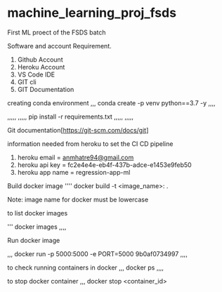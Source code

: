 # machine_learning_proj_fsds
First ML proect of the FSDS batch


Software and account Requirement.

1. Github Account
2. Heroku Account
3. VS Code IDE
4. GIT cli
5. GIT Documentation

creating conda environment
,,,
conda create -p venv python==3.7 -y
,,,,

,,,,,
,,,,,
pip install -r requirements.txt
,,,,,
,,,,,


Git documentation[https://git-scm.com/docs/git]


information needed from heroku to set the CI CD pipeline

1. heroku email = anmhatre94@gmail.com
2. heroku api key = fc2e4e4e-eb4f-437b-adce-e1453e9feb50
3. heroku app name = regression-app-ml

Build docker image
''''
docker build -t <image_name>:<tagname> .

 Note: image name for docker must be lowercase



 to list docker images

 '''
 docker images
 ,,,,


 Run docker image

 ,,,
 docker run -p 5000:5000 -e PORT=5000 9b0af0734997
,,,,


to check running containers in docker
,,,
docker ps
,,,,


to stop docker container
,,,
docker stop <container_id>

 
